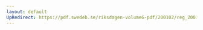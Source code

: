 ```yaml
---
layout: default
UpRedirect: https://pdf.swedeb.se/riksdagen-volumeG-pdf/200102/reg_200102/reg_200102_0178.pdf
---
```


